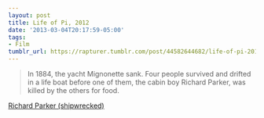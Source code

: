 ```yaml
---
layout: post
title: Life of Pi, 2012
date: '2013-03-04T20:17:59-05:00'
tags:
- Film
tumblr_url: https://rapturer.tumblr.com/post/44582644682/life-of-pi-2012
---
```

> In 1884, the yacht Mignonette sank. Four people survived and drifted in a life boat before one of them, the cabin boy Richard Parker, was killed by the others for food.

[Richard Parker (shipwrecked)](http://en.wikipedia.org/wiki/Richard_Parker_(shipwrecked))

